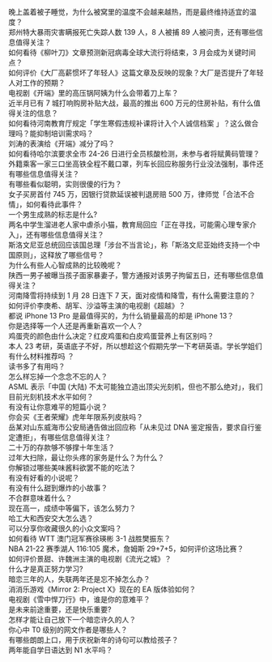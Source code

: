 晚上盖着被子睡觉，为什么被窝里的温度不会越来越热，而是最终维持适宜的温度？  
郑州特大暴雨灾害瞒报死亡失踪人数 139 人，8 人被捕 89 人被问责，还有哪些信息值得关注？  
如何看待《柳叶刀》文章预测新冠病毒全球大流行将结束，3 月会成为关键时间点？  
如何评价《大厂高薪惯坏了年轻人》这篇文章及反映的现象？大厂是否提升了年轻人对工作的预期？  
电视剧《开端》里的高压锅阿姨为什么会带着刀上车？  
近半月已有 7 城打响购房补贴大战，最高的推出 600 万元的住房补贴，有什么值得关注的信息？  
如何看待河南教育厅规定「学生寒假违规补课将计入个人诚信档案 」？这么做合理吗？能抑制培训需求吗？  
刘涛的表演给《开端》减分了吗？  
如何看待哈尔滨要求全市 24-26 日进行全员核酸检测，未参与者将赋黄码管理？  
外籍乘客一家三口坐高铁全程不戴口罩，列车长回应称服务行业没法强制，事件还有哪些信息值得关注？  
有哪些看似聪明，实则很傻的行为？  
女子买房首付 745 万，因银行贷款延误被判退房赔 500 万，律师觉「合法不合情」，如何看待此事件？  
一个男生成熟的标志是什么?  
两名中学生溜进老人家中虐杀小猫，教育局回应「正在寻找，可能需心理专家介入」，还有哪些信息值得关注？  
斯洛文尼亚总统回应该国总理「涉台不当言论」，称「斯洛文尼亚始终支持一个中国原则」，这释放了哪些信号？  
为什么有些人心智成熟的比较晚呢？  
陕西一男子被曝当孩子面家暴妻子，警方通报对该男子拘留五日，还有哪些信息值得关注？  
河南降雪将持续到 1 月 28 日连下 7 天，面对疫情和降雪，有什么需要注意的？  
如何评价李庚希、胡军、沙溢等主演的电视剧《超越》？  
都说 iPhone 13 Pro 是最值得买的，为什么销量最高的却是 iPhone 13？  
你是选择等一个人还是再重新喜欢一个人？  
鸡蛋壳的颜色由什么决定？红皮鸡蛋和白皮鸡蛋营养上有区别吗？  
本人 23 考研，英语底子不好，所以想趁这个假期先学一下考研英语。学长学姐们有什么材料推荐吗 ？  
读书多了有用吗？  
怎么样忘掉一个念念不忘的人？  
ASML 表示「中国 (大陆) 不太可能独立造出顶尖光刻机，但也不那么绝对」，我们目前光刻机技术水平如何？  
有没有让你意难平的短篇小说？  
你会买《王者荣耀》虎年年限系列皮肤吗？  
岳某对山东威海市公安局通告做出回应称「从未见过 DNA 鉴定报告，要求自行鉴定遭拒」，有哪些信息值得关注？  
二十万的存款够不够撑十年生活？  
过年大扫除，最让你头疼的家务是什么？为什么？  
你解锁过哪些美味酱料欲罢不能的吃法？  
有没有好看的小说呢？  
有没有什么甜到爆炸的小故事？  
不合群意味着什么？  
现在高一，成绩中等偏下，该怎么努力？  
哈工大和西安交大怎么选？  
可以分享你收藏很久的小众文案吗？  
如何看待 WTT 澳门冠军赛徐瑛彬 3-1 战胜樊振东？  
NBA 21-22 赛季湖人 116:105 魔术，詹姆斯 29+7+5，如何评价这场比赛？  
如何评价景甜、许魏洲主演的电视剧《流光之城》？  
什么才是真正努力学习?  
暗恋三年的人，失联两年还是忘不掉怎么办？  
消消乐游戏《Mirror 2: Project X》现在的 EA 版体验如何？  
电视剧《雪中悍刀行》中，谁是你的意难平？  
是未来前途重要，还是快乐重要?  
怎样才能让自己放下一个暗恋许久的人？  
你心中 T0 级别的网文作者是哪些人？  
有哪些朗朗上口，用于庆祝新年的诗句可以教给孩子？  
两年能自学日语达到 N1 水平吗？  
